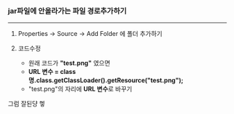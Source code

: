 ### jar파일에 안올라가는 파일 경로추가하기

---


1. Properties -> Source -> Add Folder 에 폴더 추가하기

2. 코드수정 
	* 원래 코드가 **"test.png"** 였으면
	* **URL 변수 = class명.class.getClassLoader().getResource("test.png");**
	* "test.png"의 자리에 **URL 변수**로 바꾸기

그럼 잘된댱 헿
